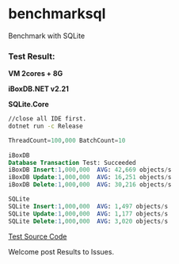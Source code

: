 # benchmarksql
Benchmark with SQLite


### Test Result:

**VM 2cores + 8G**

**iBoxDB.NET v2.21**

**SQLite.Core**

```sh
//close all IDE first.
dotnet run -c Release
```

```sql
ThreadCount=100,000 BatchCount=10 
 
iBoxDB
Database Transaction Test: Succeeded
iBoxDB Insert:1,000,000  AVG: 42,669 objects/s
iBoxDB Update:1,000,000  AVG: 16,251 objects/s
iBoxDB Delete:1,000,000  AVG: 30,216 objects/s

SQLite
SQLite Insert:1,000,000  AVG: 1,497 objects/s
SQLite Update:1,000,000  AVG: 1,177 objects/s
SQLite Delete:1,000,000  AVG: 3,020 objects/s

```


[Test Source Code](https://github.com/iboxdb/benchmarksql/blob/master/Program.cs)



Welcome post Results to Issues.